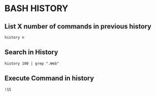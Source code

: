# BASH HISTORY

## List X number of commands in previous history

```console
history n
```

## Search in History

```console
history 100 | grep ".Web"
```

## Execute Command in history

```console
!15
```
